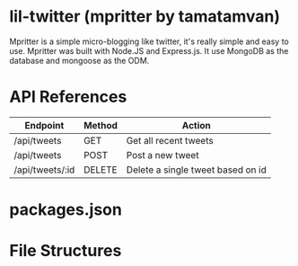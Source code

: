 # lil-twitter (mpritter by tamatamvan)

Mpritter is a simple micro-blogging like twitter, it's really simple and easy to use. Mpritter was built with Node.JS and Express.js. It use MongoDB as the database and mongoose as the ODM.

# API References

| Endpoint | Method | Action |
|----------|--------|--------|
| /api/tweets | GET | Get all recent tweets |
| /api/tweets | POST | Post a new tweet |
| /api/tweets/:id | DELETE | Delete a single tweet based on id |

# packages.json

# File Structures

